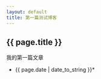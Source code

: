 ```yaml
---
layout: default
title: 第一篇测试博客
---
```

## {{ page.title }}
我的第一篇文章
* {{ page.date | date_to_string }}*
